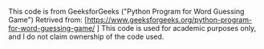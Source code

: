 This code is from GeeksforGeeks ("Python Program for Word Guessing Game")
Retrived from: [https://www.geeksforgeeks.org/python-program-for-word-guessing-game/ ]
This code is used for academic purposes only, and I do not claim ownership of the code used.
